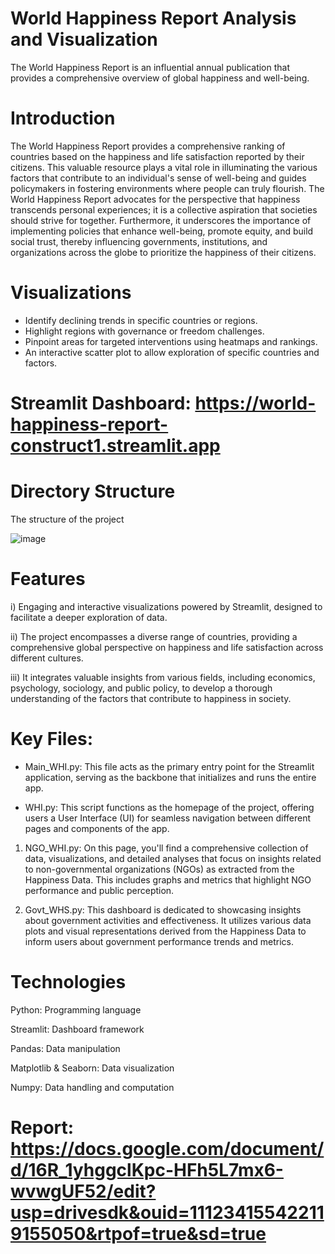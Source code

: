 # World Happiness Report Analysis and Visualization
The World Happiness Report is an influential annual publication that provides a comprehensive overview of global happiness and well-being.

# Introduction
The World Happiness Report provides a comprehensive ranking of countries based on the happiness and life satisfaction reported by their citizens. This valuable resource plays a vital role in illuminating the various factors that contribute to an individual's sense of well-being and guides policymakers in fostering environments where people can truly flourish. The World Happiness Report advocates for the perspective that happiness transcends personal experiences; it is a collective aspiration that societies should strive for together. Furthermore, it underscores the importance of implementing policies that enhance well-being, promote equity, and build social trust, thereby influencing governments, institutions, and organizations across the globe to prioritize the happiness of their citizens.

# Visualizations

- Identify declining trends in specific countries or regions.
- Highlight regions with governance or freedom challenges.
- Pinpoint areas for targeted interventions using heatmaps and rankings.
- An interactive scatter plot to allow exploration of specific countries and factors.


# Streamlit Dashboard:  https://world-happiness-report-construct1.streamlit.app


# Directory Structure
The structure of the project

![image](https://github.com/user-attachments/assets/5eab0505-cbd1-445b-8967-07e6ff7b45e0)

# Features
i) Engaging and interactive visualizations powered by Streamlit, designed to facilitate a deeper exploration of data.  

ii) The project encompasses a diverse range of countries, providing a comprehensive global perspective on happiness and life satisfaction across different cultures.  

iii) It integrates valuable insights from various fields, including economics, psychology, sociology, and public policy, to develop a thorough understanding of the factors that contribute to happiness in society.

# Key Files:
- Main_WHI.py: This file acts as the primary entry point for the Streamlit application, serving as the backbone that initializes and runs the entire app.  

- WHI.py: This script functions as the homepage of the project, offering users a User Interface (UI) for seamless navigation between different pages and components of the app.  
1. NGO_WHI.py: On this page, you'll find a comprehensive collection of data, visualizations, and detailed analyses that focus on insights related to non-governmental organizations (NGOs) as extracted from the Happiness Data. This includes graphs and metrics that highlight NGO performance and public perception.  

2. Govt_WHS.py: This dashboard is dedicated to showcasing insights about government activities and effectiveness. It utilizes various data plots and visual representations derived from the Happiness Data to inform users about government performance trends and metrics.

# Technologies
Python: Programming language

Streamlit: Dashboard framework

Pandas: Data manipulation

Matplotlib & Seaborn: Data visualization

Numpy: Data handling and computation

# Report: https://docs.google.com/document/d/16R_1yhggclKpc-HFh5L7mx6-wvwgUF52/edit?usp=drivesdk&ouid=111234155422119155050&rtpof=true&sd=true




